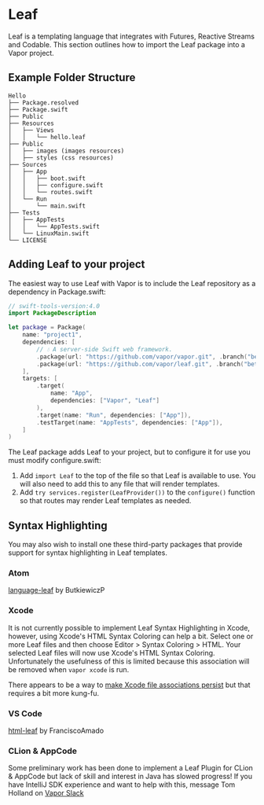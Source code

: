 # Leaf

Leaf is a templating language that integrates with Futures, Reactive Streams and Codable. This section outlines how to import the Leaf package into a Vapor project.

## Example Folder Structure

```
Hello
├── Package.resolved
├── Package.swift
├── Public
├── Resources
│   ├── Views
│   │   └── hello.leaf
├── Public
│   ├── images (images resources)
│   ├── styles (css resources)
├── Sources
│   ├── App
│   │   ├── boot.swift
│   │   ├── configure.swift
│   │   └── routes.swift
│   └── Run
│       └── main.swift
├── Tests
│   ├── AppTests
│   │   └── AppTests.swift
│   └── LinuxMain.swift
└── LICENSE
```

## Adding Leaf to your project

The easiest way to use Leaf with Vapor is to include the Leaf repository as a dependency in Package.swift:

```swift
// swift-tools-version:4.0
import PackageDescription

let package = Package(
    name: "project1",
    dependencies: [
        // 💧 A server-side Swift web framework.
        .package(url: "https://github.com/vapor/vapor.git", .branch("beta")),
        .package(url: "https://github.com/vapor/leaf.git", .branch("beta")),
    ],
    targets: [
        .target(
            name: "App",
            dependencies: ["Vapor", "Leaf"]
        ),
        .target(name: "Run", dependencies: ["App"]),
        .testTarget(name: "AppTests", dependencies: ["App"]),
    ]
)
```

The Leaf package adds Leaf to your project, but to configure it for use you must modify configure.swift:

1. Add `import Leaf` to the top of the file so that Leaf is available to use. You will also need to add this to any file that will render templates.
2. Add `try services.register(LeafProvider())` to the `configure()` function so that routes may render Leaf templates as needed.


## Syntax Highlighting

You may also wish to install one these third-party packages that provide support for syntax highlighting in Leaf templates.

### Atom

[language-leaf](https://atom.io/packages/language-leaf) by ButkiewiczP

### Xcode

It is not currently possible to implement Leaf Syntax Highlighting in Xcode, however, using Xcode's HTML Syntax Coloring can help a bit. Select one or more Leaf files and then choose Editor > Syntax Coloring > HTML.  Your selected Leaf files will now use Xcode's HTML Syntax Coloring.  Unfortunately the usefulness of this is limited because this association will be removed when `vapor xcode` is run.

There appears to be a way to [make Xcode file associations persist](http://stackoverflow.com/questions/9050035/how-to-make-xcode-recognize-a-custom-file-extension-as-objective-c-for-syntax-hi) but that requires a bit more kung-fu.

### VS Code

[html-leaf](https://marketplace.visualstudio.com/items?itemName=Francisco.html-leaf) by FranciscoAmado

### CLion & AppCode

Some preliminary work has been done to implement a Leaf Plugin for CLion & AppCode but lack of skill and interest in Java has slowed progress! If you have IntelliJ SDK experience and want to help with this, message Tom Holland on [Vapor Slack](http://vapor.team)
